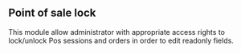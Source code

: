 Point of sale lock
-------------------
This module allow administrator with appropriate access rights to lock/unlock Pos sessions and orders in order to edit readonly fields.



